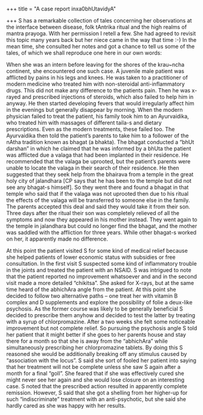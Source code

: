 +++
title = "A case report inxa0bhUtavidyA"

+++
S has a remarkable collection of tales concerning her observations at
the interface between disease, folk tAntrika ritual and the high realms
of mantra prayoga. With her permission I retell a few. She had agreed to
revisit this topic many years back but her niece came in the way that
time :-) In the mean time, she consulted her notes and got a chance to
tell us some of the tales, of which we shall reproduce one here in our
own words:

When she was an intern before leaving for the shores of the krau\~ncha
continent, she encountered one such case. A juvenile male patient was
afflicted by pains in his legs and knees. He was taken to a practitioner
of modern medicine who treated him with non-steroidal anti-inflammatory
drugs. This did not make any difference to the patients pain. Then he
was x-rayed and prescribed injections of steroids, which also failed to
help him in anyway. He then started developing fevers that would
irregularly affect him in the evenings but generally disappear by
morning. When the modern physician failed to treat the patient, his
family took him to an Ayurvaidika, who treated him with massages of
different taila-s and dietary prescriptions. Even as the modern
treatments, these failed too. The Ayurvaidika then told the patient’s
parents to take him to a follower of the nAtha tradition known as bhagat
(a bhakta). The bhagat conducted a “bhUt darshan” in which he claimed
that he was informed by a bhUta the patient was afflicted due a valaga
that had been implanted in their residence. He recommended that the
valaga be uprooted, but the patient’s parents were unable to locate the
valaga in their search of their residence. He then suggested that they
seek help from the bhairava from a temple in the great holy city of
jalandhara \[CP says that he has been to the temple but did not see any
bhagat-s himself\]. So they went there and found a bhagat in that temple
who said that if the valaga was not uprooted then due to his ritual the
effects of the valaga will be transferred to someone else in the family.
The parents accepted this deal and said they would take it from their
son. Three days after the ritual their son was completely relieved of
all the symptoms and now they appeared in his mother instead. They went
again to the temple in jalandhara but could no longer find the bhagat,
and the mother was saddled with the affliction for three years. While
other bhagat-s worked on her, it apparently made no difference.

At this point the patient visited S for some kind of medical relief
because she helped patients of lower economic status with subsidies or
free consultation. In the first visit S suspected some kind of
inflammatory trouble in the joints and treated the patient with an
NSAID. S was intrigued to note that the patient reported no improvement
whatsoever and and in the second visit made a more detailed “chikitsa”.
She asked for X-rays, but at the same time heard of the abhichAra angle
from the patient. At this point she decided to follow two alternative
paths – one treat her with vitamin B complex and D supplements and
explore the possibility of folie a deux-like psychosis. As the former
course was likely to be generally beneficial S decided to prescribe them
anyhow and decided to test the latter by treating with a syrup of
chlorpromazine. After a two weeks she felt some noticeable improvement
but not complete relief. So pursuing the psychosis angle S told her
patient that it might better if she goes to her parents house and stay
there for a month so that she is away from the “abhichAra” while
simultaneously prescribing her chlorpromazine tablets. By doing this S
reasoned she would be additionally breaking off any stimulus caused by
“association with the locus”. S said she sort of fooled her patient
into saying that her treatment will not be complete unless she saw S
again after a month for a final “golI”. She feared that if she was
effectively cured she might never see her again and she would lose
closure on an interesting case. S noted that the prescribed action
resulted in apparently complete remission. However, S said that she got
a shelling from her higher-up for such “indiscriminate” treatment with
an anti-psychotic, but she said she hardly cared as she was happy with
her results.
